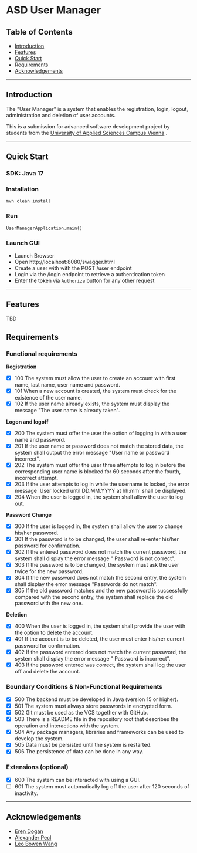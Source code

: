 # ASD User Manager

## Table of Contents

- [Introduction](#introduction)
- [Features](#features)
- [Quick Start](#quick-start)
- [Requirements](#requirements)
- [Acknowledgements](#acknowledgements)

---

## Introduction

The "User Manager" is a system that enables the registration, login, logout, administration and deletion of user
accounts.

This is a submission for advanced software development project by students from
the [University of Applied Sciences Campus Vienna](https://www.fh-campuswien.ac.at/en/studies/study-courses/software-design-and-engineering-master.html)
.

---

## Quick Start

### SDK: Java 17

### Installation

```
mvn clean install
```

### Run

`UserManagerApplication.main()`

### Launch GUI

- Launch Browser
- Open http://localhost:8080/swagger.html
- Create a user with with the POST /user endpoint
- Login via the /login endpoint to retrieve a authentication token
- Enter the token via `Authorize` button for any other request 
---

## Features

TBD

## Requirements

### Functional requirements

**Registration**

- [x] 100 The system must allow the user to create an account with first name, last name, user name and password.
- [x] 101 When a new account is created, the system must check for the existence of the user name.
- [x] 102 If the user name already exists, the system must display the message "The user name is already taken".

**Logon and logoff**

- [x] 200 The system must offer the user the option of logging in with a user name and password.
- [x] 201 If the user name or password does not match the stored data, the system shall output the error message "User
  name or password incorrect".
- [x] 202 The system must offer the user three attempts to log in before the corresponding user name is blocked for 60
  seconds after the fourth, incorrect attempt.
- [x] 203 If the user attempts to log in while the username is locked, the error message 'User locked until DD.MM.YYYY
  at hh:mm' shall be displayed.
- [x] 204 When the user is logged in, the system shall allow the user to log out.

**Password Change**

- [x] 300 If the user is logged in, the system shall allow the user to change his/her password.
- [x] 301 If the password is to be changed, the user shall re-enter his/her password for confirmation.
- [x] 302 If the entered password does not match the current password, the system shall display the error message "
  Password is not correct".
- [x] 303 If the password is to be changed, the system must ask the user twice for the new password.
- [x] 304 If the new password does not match the second entry, the system shall display the error message "Passwords do
  not match".
- [x] 305 If the old password matches and the new password is successfully compared with the second entry, the system
  shall replace the old password with the new one.

**Deletion**

- [x] 400 When the user is logged in, the system shall provide the user with the option to delete the account.
- [x] 401 If the account is to be deleted, the user must enter his/her current password for confirmation.
- [x] 402 If the password entered does not match the current password, the system shall display the error message "
  Password is incorrect".
- [x] 403 If the password entered was correct, the system shall log the user off and delete the account.

### Boundary Conditions & Non-Functional Requirements

- [x] 500 The backend must be developed in Java (version 15 or higher).
- [x] 501 The system must always store passwords in encrypted form.
- [x] 502 Git must be used as the VCS together with GitHub.
- [x] 503 There is a README file in the repository root that describes the operation and interactions with the system.
- [x] 504 Any package managers, libraries and frameworks can be used to develop the system.
- [x] 505 Data must be persisted until the system is restarted.
- [x] 506 The persistence of data can be done in any way.

### Extensions (optional)

- [x] 600 The system can be interacted with using a GUI.
- [ ] 601 The system must automatically log off the user after 120 seconds of inactivity.

---

## Acknowledgements

- [Eren Dogan](https://github.com/erendogan51)
- [Alexander Pecl](https://github.com/peclboi)
- [Leo Bowen Wang](https://github.com/leobowenwang)


